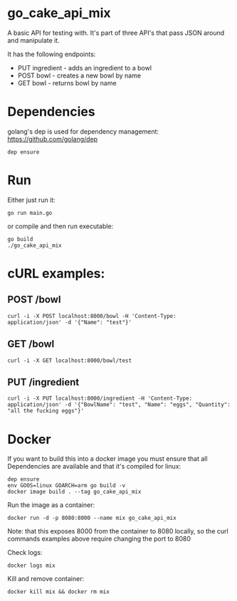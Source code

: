 # go_cake_api_mix
A basic API for testing with.
It's part of three API's that pass JSON around and manipulate it.

It has the following endpoints:

* PUT ingredient - adds an ingredient to a bowl
* POST bowl - creates a new bowl by name
* GET bowl - returns bowl by name

# Dependencies
golang's dep is used for dependency management:
https://github.com/golang/dep
```
dep ensure
```

# Run
Either just run it:
```
go run main.go
```

or compile and then run executable:
```
go build
./go_cake_api_mix
```

# cURL examples:
## POST /bowl
```
curl -i -X POST localhost:8000/bowl -H 'Content-Type: application/json' -d '{"Name": "test"}'
```

## GET /bowl
```
curl -i -X GET localhost:8000/bowl/test
```

## PUT /ingredient
```
curl -i -X PUT localhost:8000/ingredient -H 'Content-Type: application/json' -d '{"BowlName": "test", "Name": "eggs", "Quantity": "all the fucking eggs"}'
```

# Docker
If you want to build this into a docker image you must ensure that all Dependencies are available and that it's compiled for linux:
```
dep ensure
env GOOS=linux GOARCH=arm go build -v
docker image build . --tag go_cake_api_mix
```

Run the image as a container:
```
docker run -d -p 8080:8000 --name mix go_cake_api_mix
```
Note: that this exposes 8000 from the container to 8080 locally, so the curl commands examples above require changing the port to 8080

Check logs:
```
docker logs mix
```

Kill and remove container:
```
docker kill mix && docker rm mix
```
